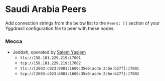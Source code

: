 # Saudi Arabia Peers

Add connection strings from the below list to the `Peers: []` section of your
Yggdrasil configuration file to peer with these nodes.

### Mecca

* Jeddah, operated by [Salem Yaslem](https://sy.sa/)
  * `tls://158.101.229.219:17001`
  * `tcp://158.101.229.219:17002`
  * `tls://[2603:c023:8001:1600:35e0:acde:2c6e:b27f]:17001`
  * `tcp://[2603:c023:8001:1600:35e0:acde:2c6e:b27f]:17002`
